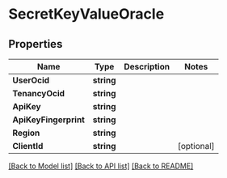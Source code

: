 # SecretKeyValueOracle

## Properties

Name | Type | Description | Notes
------------ | ------------- | ------------- | -------------
**UserOcid** | **string** |  | 
**TenancyOcid** | **string** |  | 
**ApiKey** | **string** |  | 
**ApiKeyFingerprint** | **string** |  | 
**Region** | **string** |  | 
**ClientId** | **string** |  | [optional] 

[[Back to Model list]](../README.md#documentation-for-models) [[Back to API list]](../README.md#documentation-for-api-endpoints) [[Back to README]](../README.md)


